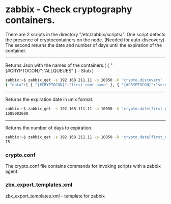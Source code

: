 # zabbix - Check cryptography containers. 

There are 2 scripts in the directory "/etc/zabbix/scripts/".
One script detects the presence of cryptocontainers on the node. (Needed for auto-discovery)
The second returns the date and number of days until the expiration of the container.

------------
Returns Json with the names of the containers.( { "{#CRYPTOCON}":"ALLQUEUES" } - Stub )
```bash
zabbix:~$ zabbix_get -s 192.168.211.11 -p 10050 -k 'crypto.discovery'
{ "data":[ { "{#CRYPTOCON}":"first_cont_name" }, { "{#CRYPTOCON}":"second_cont_name" }, { "{#CRYPTOCON}":"ALLQUEUES" } ]}
```

------------
Returns the expiration date in unix format.
```bash
zabbix:~$ zabbix_get -s 192.168.111.11 -p 10050 -k 'crypto.date[first_cont_name]'
1585083600
```
------------
Returns the number of days to expiration.
```bash
zabbix:~$ zabbix_get -s 192.168.211.11 -p 10050 -k 'crypto.date[first_cont_name,exp]'
75
```
### crypto.conf

The crypto.conf file contains commands for invoking scripts with a zabbix agent.

### zbx_export_templates.xml

zbx_export_templates.xml - template for zabbix

